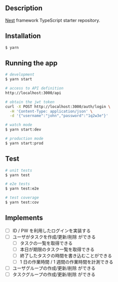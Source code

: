 ## Description

[Nest](https://github.com/nestjs/nest) framework TypeScript starter repository.

## Installation

```bash
$ yarn
```

## Running the app

```bash
# development
$ yarn start

# access to API definition
http://localhost:3000/api

# obtain the jwt token
curl -X POST http://localhost:3000/auth/login \
  -H 'Content-Type: application/json' \
  -d '{"username":"john","password":"1q2w3e"}'

# watch mode
$ yarn start:dev

# production mode
$ yarn start:prod
```

## Test

```bash
# unit tests
$ yarn test

# e2e tests
$ yarn test:e2e

# test coverage
$ yarn test:cov
```

## Implements

- [ ] ID / PW を利用したログインを実装する
- [ ] ユーザがタスクを作成/更新/削除 ができる
  - [ ] タスクの一覧を取得できる
  - [ ] 本日が期限のタスク一覧を取得できる
  - [ ] 終了したタスクの時間を書き込むことができる
  - [ ] 1 日の作業時間 / 1 週間の作業時間を計測できる
- [ ] ユーザグループの作成/更新/削除 ができる
- [ ] タスクグループの作成/更新/削除 ができる
